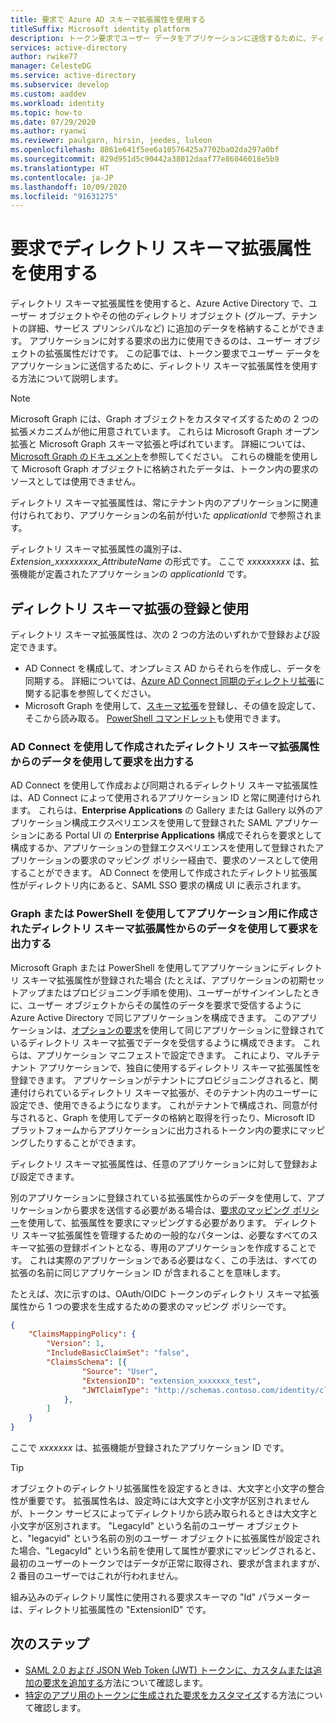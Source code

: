 ```yaml
---
title: 要求で Azure AD スキーマ拡張属性を使用する
titleSuffix: Microsoft identity platform
description: トークン要求でユーザー データをアプリケーションに送信するために、ディレクトリ スキーマ拡張属性を使用する方法について説明します。
services: active-directory
author: rwike77
manager: CelesteDG
ms.service: active-directory
ms.subservice: develop
ms.custom: aaddev
ms.workload: identity
ms.topic: how-to
ms.date: 07/29/2020
ms.author: ryanwi
ms.reviewer: paulgarn, hirsin, jeedes, luleon
ms.openlocfilehash: 8861e641f5ee6a10576425a7702ba02da297a0bf
ms.sourcegitcommit: 829d951d5c90442a38012daaf77e86046018e5b9
ms.translationtype: HT
ms.contentlocale: ja-JP
ms.lasthandoff: 10/09/2020
ms.locfileid: "91631275"
---
```

# <a name="using-directory-schema-extension-attributes-in-claims"></a>要求でディレクトリ スキーマ拡張属性を使用する

ディレクトリ スキーマ拡張属性を使用すると、Azure Active Directory で、ユーザー オブジェクトやその他のディレクトリ オブジェクト (グループ、テナントの詳細、サービス プリンシパルなど) に追加のデータを格納することができます。  アプリケーションに対する要求の出力に使用できるのは、ユーザー オブジェクトの拡張属性だけです。 この記事では、トークン要求でユーザー データをアプリケーションに送信するために、ディレクトリ スキーマ拡張属性を使用する方法について説明します。

> [!NOTE]
> Microsoft Graph には、Graph オブジェクトをカスタマイズするための 2 つの拡張メカニズムが他に用意されています。 これらは Microsoft Graph オープン拡張と Microsoft Graph スキーマ拡張と呼ばれています。 詳細については、[Microsoft Graph のドキュメント](/graph/extensibility-overview)を参照してください。 これらの機能を使用して Microsoft Graph オブジェクトに格納されたデータは、トークン内の要求のソースとしては使用できません。

ディレクトリ スキーマ拡張属性は、常にテナント内のアプリケーションに関連付けられており、アプリケーションの名前が付いた *applicationId* で参照されます。

ディレクトリ スキーマ拡張属性の識別子は、*Extension_xxxxxxxxx_AttributeName* の形式です。  ここで *xxxxxxxxx* は、拡張機能が定義されたアプリケーションの *applicationId* です。

## <a name="registering-and-using-directory-schema-extensions"></a>ディレクトリ スキーマ拡張の登録と使用
ディレクトリ スキーマ拡張属性は、次の 2 つの方法のいずれかで登録および設定できます。

- AD Connect を構成して、オンプレミス AD からそれらを作成し、データを同期する。 詳細については、[Azure AD Connect 同期のディレクトリ拡張](../hybrid/how-to-connect-sync-feature-directory-extensions.md)に関する記事を参照してください。
- Microsoft Graph を使用して、[スキーマ拡張](/graph/extensibility-overview)を登録し、その値を設定して、そこから読み取る。 [PowerShell コマンドレット](/powershell/azure/active-directory/using-extension-attributes-sample)も使用できます。

### <a name="emitting-claims-with-data-from-directory-schema-extension-attributes-created-with-ad-connect"></a>AD Connect を使用して作成されたディレクトリ スキーマ拡張属性からのデータを使用して要求を出力する
AD Connect を使用して作成および同期されるディレクトリ スキーマ拡張属性は、AD Connect によって使用されるアプリケーション ID と常に関連付けられます。 これらは、**Enterprise Applications** の Gallery または Gallery 以外のアプリケーション構成エクスペリエンスを使用して登録された SAML アプリケーションにある Portal UI の **Enterprise Applications** 構成でそれらを要求として構成するか、アプリケーションの登録エクスペリエンスを使用して登録されたアプリケーションの要求のマッピング ポリシー経由で、要求のソースとして使用することができます。  AD Connect を使用して作成されたディレクトリ拡張属性がディレクトリ内にあると、SAML SSO 要求の構成 UI に表示されます。

### <a name="emitting-claims-with-data-from-directory-schema-extension-attributes-created-for-an-application-using-graph-or-powershell"></a>Graph または PowerShell を使用してアプリケーション用に作成されたディレクトリ スキーマ拡張属性からのデータを使用して要求を出力する
Microsoft Graph または PowerShell を使用してアプリケーションにディレクトリ スキーマ拡張属性が登録された場合 (たとえば、アプリケーションの初期セットアップまたはプロビジョニング手順を使用)、ユーザーがサインインしたときに、ユーザー オブジェクトからその属性のデータを要求で受信するように Azure Active Directory で同じアプリケーションを構成できます。  このアプリケーションは、[オプションの要求](active-directory-optional-claims.md#configuring-directory-extension-optional-claims)を使用して同じアプリケーションに登録されているディレクトリ スキーマ拡張でデータを受信するように構成できます。  これらは、アプリケーション マニフェストで設定できます。  これにより、マルチテナント アプリケーションで、独自に使用するディレクトリ スキーマ拡張属性を登録できます。 アプリケーションがテナントにプロビジョニングされると、関連付けられているディレクトリ スキーマ拡張が、そのテナント内のユーザーに設定でき、使用できるようになります。  これがテナントで構成され、同意が付与されると、Graph を使用してデータの格納と取得を行ったり、Microsoft ID プラットフォームからアプリケーションに出力されるトークン内の要求にマッピングしたりすることができます。

ディレクトリ スキーマ拡張属性は、任意のアプリケーションに対して登録および設定できます。

別のアプリケーションに登録されている拡張属性からのデータを使用して、アプリケーションから要求を送信する必要がある場合は、[要求のマッピング ポリシー](active-directory-claims-mapping.md)を使用して、拡張属性を要求にマッピングする必要があります。  ディレクトリ スキーマ拡張属性を管理するための一般的なパターンは、必要なすべてのスキーマ拡張の登録ポイントとなる、専用のアプリケーションを作成することです。  これは実際のアプリケーションである必要はなく、この手法は、すべての拡張の名前に同じアプリケーション ID が含まれることを意味します。

たとえば、次に示すのは、OAuth/OIDC トークンのディレクトリ スキーマ拡張属性から 1 つの要求を生成するための要求のマッピング ポリシーです。

```json
{
    "ClaimsMappingPolicy": {
        "Version": 1,
        "IncludeBasicClaimSet": "false",
        "ClaimsSchema": [{
                "Source": "User",
                "ExtensionID": "extension_xxxxxxx_test",
                "JWTClaimType": "http://schemas.contoso.com/identity/claims/exampleclaim"
            },
        ]
    }
}
```

ここで *xxxxxxx* は、拡張機能が登録されたアプリケーション ID です。

> [!TIP]
> オブジェクトのディレクトリ拡張属性を設定するときは、大文字と小文字の整合性が重要です。  拡張属性名は、設定時には大文字と小文字が区別されませんが、トークン サービスによってディレクトリから読み取られるときは大文字と小文字が区別されます。  "LegacyId" という名前のユーザー オブジェクトと、"legacyid" という名前の別のユーザー オブジェクトに拡張属性が設定された場合、"LegacyId" という名前を使用して属性が要求にマッピングされると、最初のユーザーのトークンではデータが正常に取得され、要求が含まれますが、2 番目のユーザーではこれが行われません。
>
> 組み込みのディレクトリ属性に使用される要求スキーマの "Id" パラメーターは、ディレクトリ拡張属性の "ExtensionID" です。

## <a name="next-steps"></a>次のステップ
- [SAML 2.0 および JSON Web Token (JWT) トークンに、カスタムまたは追加の要求を追加する](active-directory-optional-claims.md)方法について確認します。
- [特定のアプリ用のトークンに生成された要求をカスタマイズ](active-directory-claims-mapping.md)する方法について確認します。